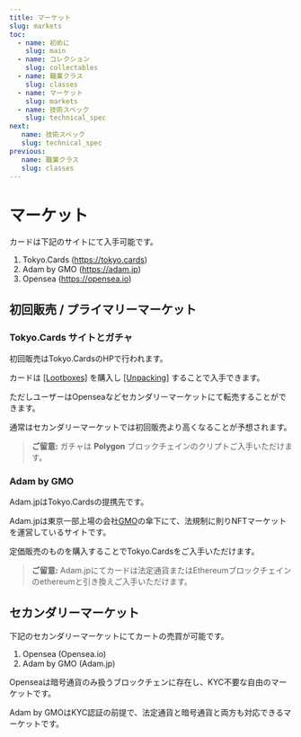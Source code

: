 ```yaml
---
title: マーケット
slug: markets
toc:
  - name: 初めに 
    slug: main 
  - name: コレクション 
    slug: collectables 
  - name: 職業クラス 
    slug: classes 
  - name: マーケット 
    slug: markets 
  - name: 技術スペック 
    slug: technical_spec 
next: 
   name: 技術スペック
   slug: technical_spec 
previous: 
   name: 職業クラス 
   slug: classes 
---
```


# マーケット
カードは下記のサイトにて入手可能です。
1. Tokyo.Cards (https://tokyo.cards)
2. Adam by GMO (https://adam.jp)
3. Opensea (https://opensea.io)

## 初回販売 / プライマリーマーケット
### Tokyo.Cards サイトとガチャ
初回販売はTokyo.CardsのHPで行われます。

カードは [[Lootboxes]](lootbox) を購入し [[Unpacking]](unpacking) することで入手できます。

ただしユーザーはOpenseaなどセカンダリーマーケットにて転売することができます。

通常はセカンダリーマーケットでは初回販売より高くなることが予想されます。

> __ご留意:__ ガチャは __Polygon__ ブロックチェインのクリプトご入手いただけます。


### Adam by GMO
Adam.jpはTokyo.Cardsの提携先です。

Adam.jpは東京一部上場の会社[GMO](https://www.gmo.jp/en/)の傘下にて、法規制に則りNFTマーケットを運営しているサイトです。

定価販売のものを購入することでTokyo.Cardsをご入手いただけます。

> __ご留意:__ Adam.jpにてカードは法定通貨またはEthereumブロックチェインのethereumと引き換えご入手いただけます。

## セカンダリーマーケット
下記のセカンダリーマーケットにてカートの売買が可能です。
1. Opensea (Opensea.io)
2. Adam by GMO (Adam.jp)

Openseaは暗号通貨のみ扱うブロックチェンに存在し、KYC不要な自由のマーケットです。

Adam by GMOはKYC認証の前提で、法定通貨と暗号通貨と両方も対応できるマーケットです。 
